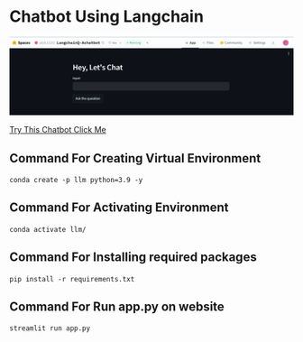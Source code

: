 # Chatbot Using Langchain

![Alt text](<Screenshot 2024-01-08 233231.png>)

[ Try This Chatbot Click Me ](https://huggingface.co/spaces/alok1520/LangchainQ-Achatbot)


## Command For Creating Virtual Environment

```
conda create -p llm python=3.9 -y
```

## Command For Activating Environment

```
conda activate llm/
```

## Command For Installing required packages

```
pip install -r requirements.txt
```

## Command For Run app.py on website

```
streamlit run app.py
```
